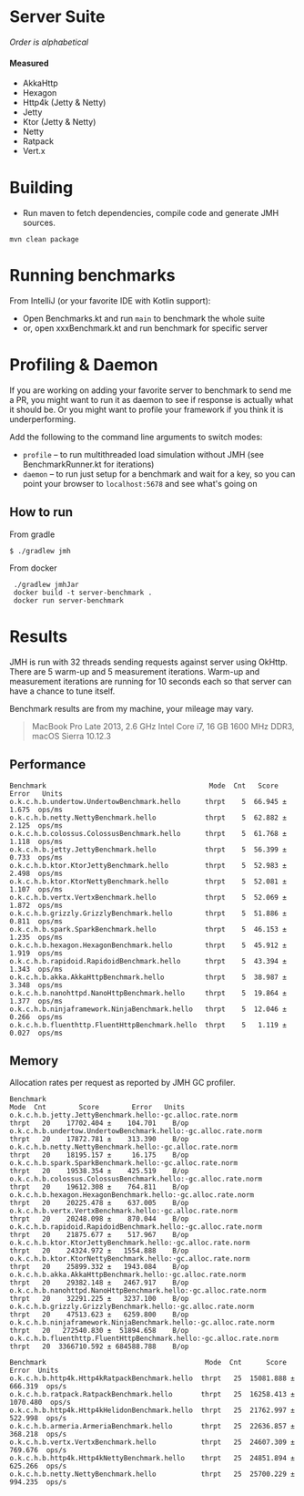 # Server Suite
_Order is alphabetical_

#### Measured
* AkkaHttp
* Hexagon 
* Http4k (Jetty & Netty) 
* Jetty
* Ktor (Jetty & Netty)
* Netty
* Ratpack
* Vert.x

# Building
* Run maven to fetch dependencies, compile code and generate JMH sources.
```
mvn clean package
```

# Running benchmarks

From IntelliJ (or your favorite IDE with Kotlin support):
* Open Benchmarks.kt and run `main` to benchmark the whole suite
* or, open xxxBenchmark.kt and run benchmark for specific server

# Profiling & Daemon
If you are working on adding your favorite server to benchmark to send me a PR, you might want to
run it as daemon to see if response is actually what it should be. Or you might want to profile your framework
if you think it is underperforming. 

Add the following to the command line arguments to switch modes:
* `profile` – to run multithreaded load simulation without JMH (see BenchmarkRunner.kt for iterations) 
* `daemon` – to run just setup for a benchmark and wait for a key, so you can point your browser to `localhost:5678`
  and see what's going on

## How to run

From gradle
```
$ ./gradlew jmh
```

From docker

```
 ./gradlew jmhJar    
 docker build -t server-benchmark . 
 docker run server-benchmark
```

# Results

JMH is run with 32 threads sending requests against server using OkHttp. 
There are 5 warm-up and 5 measurement iterations.  Warm-up and measurement 
iterations are running for 10 seconds each so that server can have a chance 
to tune itself.  

Benchmark results are from my machine, your mileage may vary.
> MacBook Pro Late 2013,
> 2.6 GHz Intel Core i7,
> 16 GB 1600 MHz DDR3,
> macOS Sierra 10.12.3

## Performance

```
Benchmark                                        Mode  Cnt   Score   Error   Units
o.k.c.h.b.undertow.UndertowBenchmark.hello      thrpt    5  66.945 ± 1.675  ops/ms
o.k.c.h.b.netty.NettyBenchmark.hello            thrpt    5  62.882 ± 2.125  ops/ms
o.k.c.h.b.colossus.ColossusBenchmark.hello      thrpt    5  61.768 ± 1.118  ops/ms
o.k.c.h.b.jetty.JettyBenchmark.hello            thrpt    5  56.399 ± 0.733  ops/ms
o.k.c.h.b.ktor.KtorJettyBenchmark.hello         thrpt    5  52.983 ± 2.498  ops/ms
o.k.c.h.b.ktor.KtorNettyBenchmark.hello         thrpt    5  52.081 ± 1.107  ops/ms
o.k.c.h.b.vertx.VertxBenchmark.hello            thrpt    5  52.069 ± 1.872  ops/ms
o.k.c.h.b.grizzly.GrizzlyBenchmark.hello        thrpt    5  51.886 ± 0.811  ops/ms
o.k.c.h.b.spark.SparkBenchmark.hello            thrpt    5  46.153 ± 1.235  ops/ms
o.k.c.h.b.hexagon.HexagonBenchmark.hello        thrpt    5  45.912 ± 1.919  ops/ms
o.k.c.h.b.rapidoid.RapidoidBenchmark.hello      thrpt    5  43.394 ± 1.343  ops/ms
o.k.c.h.b.akka.AkkaHttpBenchmark.hello          thrpt    5  38.987 ± 3.348  ops/ms
o.k.c.h.b.nanohttpd.NanoHttpBenchmark.hello     thrpt    5  19.864 ± 1.377  ops/ms
o.k.c.h.b.ninjaframework.NinjaBenchmark.hello   thrpt    5  12.046 ± 0.266  ops/ms
o.k.c.h.b.fluenthttp.FluentHttpBenchmark.hello  thrpt    5   1.119 ± 0.027  ops/ms
```

## Memory

Allocation rates per request as reported by JMH GC profiler.
```
Benchmark                                                                         Mode  Cnt        Score        Error   Units
o.k.c.h.b.jetty.JettyBenchmark.hello:·gc.alloc.rate.norm                         thrpt   20    17702.404 ±    104.701    B/op
o.k.c.h.b.undertow.UndertowBenchmark.hello:·gc.alloc.rate.norm                   thrpt   20    17872.781 ±    313.390    B/op
o.k.c.h.b.netty.NettyBenchmark.hello:·gc.alloc.rate.norm                         thrpt   20    18195.157 ±     16.175    B/op
o.k.c.h.b.spark.SparkBenchmark.hello:·gc.alloc.rate.norm                         thrpt   20    19538.354 ±    425.519    B/op
o.k.c.h.b.colossus.ColossusBenchmark.hello:·gc.alloc.rate.norm                   thrpt   20    19612.308 ±    764.811    B/op
o.k.c.h.b.hexagon.HexagonBenchmark.hello:·gc.alloc.rate.norm                     thrpt   20    20225.478 ±    637.005    B/op
o.k.c.h.b.vertx.VertxBenchmark.hello:·gc.alloc.rate.norm                         thrpt   20    20248.098 ±    870.044    B/op
o.k.c.h.b.rapidoid.RapidoidBenchmark.hello:·gc.alloc.rate.norm                   thrpt   20    21875.677 ±    517.967    B/op
o.k.c.h.b.ktor.KtorJettyBenchmark.hello:·gc.alloc.rate.norm                      thrpt   20    24324.972 ±   1554.888    B/op
o.k.c.h.b.ktor.KtorNettyBenchmark.hello:·gc.alloc.rate.norm                      thrpt   20    25899.332 ±   1943.084    B/op
o.k.c.h.b.akka.AkkaHttpBenchmark.hello:·gc.alloc.rate.norm                       thrpt   20    29382.148 ±   2467.917    B/op
o.k.c.h.b.nanohttpd.NanoHttpBenchmark.hello:·gc.alloc.rate.norm                  thrpt   20    32291.225 ±   3237.100    B/op
o.k.c.h.b.grizzly.GrizzlyBenchmark.hello:·gc.alloc.rate.norm                     thrpt   20    47513.623 ±   6259.800    B/op
o.k.c.h.b.ninjaframework.NinjaBenchmark.hello:·gc.alloc.rate.norm                thrpt   20   272540.830 ±  51894.658    B/op
o.k.c.h.b.fluenthttp.FluentHttpBenchmark.hello:·gc.alloc.rate.norm               thrpt   20  3366710.592 ± 684588.788    B/op
```

```
Benchmark                                       Mode  Cnt      Score      Error  Units
o.k.c.h.b.http4k.Http4kRatpackBenchmark.hello  thrpt   25  15081.888 ±  666.319  ops/s
o.k.c.h.b.ratpack.RatpackBenchmark.hello       thrpt   25  16258.413 ± 1070.480  ops/s
o.k.c.h.b.http4k.Http4kHelidonBenchmark.hello  thrpt   25  21762.997 ±  522.998  ops/s
o.k.c.h.b.armeria.ArmeriaBenchmark.hello       thrpt   25  22636.857 ±  368.218  ops/s
o.k.c.h.b.vertx.VertxBenchmark.hello           thrpt   25  24607.309 ±  769.676  ops/s
o.k.c.h.b.http4k.Http4kNettyBenchmark.hello    thrpt   25  24851.894 ±  625.266  ops/s
o.k.c.h.b.netty.NettyBenchmark.hello           thrpt   25  25700.229 ±  994.235  ops/s

```
